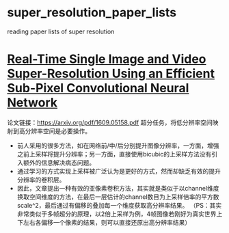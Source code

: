 # super_resolution_paper_lists
reading paper lists of super resolution

# [Real-Time Single Image and Video Super-Resolution Using an Efficient Sub-Pixel Convolutional Neural Network](https://arxiv.org/pdf/1609.05158.pdf)
论文链接：https://arxiv.org/pdf/1609.05158.pdf
超分任务，将低分辨率空间映射到高分辨率空间是必要操作。
  * 前人采用的很多方法，如在网络前/中/后分别提升图像分辨率，一方面，增强之前上采样将提升分辨率；另一方面，直接使用bicubic的上采样方法没有引入额外的信息解决病态问题。
  * 通过学习的方式实现上采样被广泛认为是更好的方式，然而却缺乏有效的提升分辨率的卷积层。
  * 因此，文章提出一种有效的亚像素卷积方法，其实就是类似于以channel维度换取空间维度的方法，在最后一层估计的channel数目为上采样倍率的平方数scale^2，最后通过有偏移的叠加每一个维度获取高分辨率结果。
（PS：其实非常类似于多帧超分的原理，以2倍上采样为例，4帧图像若刚好为真实世界上下左右各偏移一个像素的结果，则可以直接还原出高分辨率结果）
